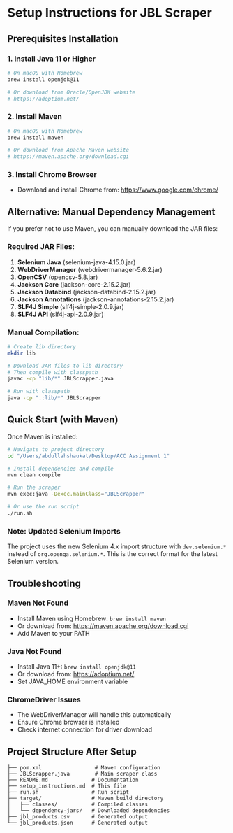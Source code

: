 # Setup Instructions for JBL Scraper

## Prerequisites Installation

### 1. Install Java 11 or Higher
```bash
# On macOS with Homebrew
brew install openjdk@11

# Or download from Oracle/OpenJDK website
# https://adoptium.net/
```

### 2. Install Maven
```bash
# On macOS with Homebrew
brew install maven

# Or download from Apache Maven website
# https://maven.apache.org/download.cgi
```

### 3. Install Chrome Browser
- Download and install Chrome from: https://www.google.com/chrome/

## Alternative: Manual Dependency Management

If you prefer not to use Maven, you can manually download the JAR files:

### Required JAR Files:
1. **Selenium Java** (selenium-java-4.15.0.jar)
2. **WebDriverManager** (webdrivermanager-5.6.2.jar)
3. **OpenCSV** (opencsv-5.8.jar)
4. **Jackson Core** (jackson-core-2.15.2.jar)
5. **Jackson Databind** (jackson-databind-2.15.2.jar)
6. **Jackson Annotations** (jackson-annotations-2.15.2.jar)
7. **SLF4J Simple** (slf4j-simple-2.0.9.jar)
8. **SLF4J API** (slf4j-api-2.0.9.jar)

### Manual Compilation:
```bash
# Create lib directory
mkdir lib

# Download JAR files to lib directory
# Then compile with classpath
javac -cp "lib/*" JBLScrapper.java

# Run with classpath
java -cp ".:lib/*" JBLScrapper
```

## Quick Start (with Maven)

Once Maven is installed:

```bash
# Navigate to project directory
cd "/Users/abdullahshaukat/Desktop/ACC Assignment 1"

# Install dependencies and compile
mvn clean compile

# Run the scraper
mvn exec:java -Dexec.mainClass="JBLScrapper"

# Or use the run script
./run.sh
```

### Note: Updated Selenium Imports
The project uses the new Selenium 4.x import structure with `dev.selenium.*` instead of `org.openqa.selenium.*`. This is the correct format for the latest Selenium version.

## Troubleshooting

### Maven Not Found
- Install Maven using Homebrew: `brew install maven`
- Or download from: https://maven.apache.org/download.cgi
- Add Maven to your PATH

### Java Not Found
- Install Java 11+: `brew install openjdk@11`
- Or download from: https://adoptium.net/
- Set JAVA_HOME environment variable

### ChromeDriver Issues
- The WebDriverManager will handle this automatically
- Ensure Chrome browser is installed
- Check internet connection for driver download

## Project Structure After Setup

```
├── pom.xml                 # Maven configuration
├── JBLScrapper.java        # Main scraper class
├── README.md              # Documentation
├── setup_instructions.md  # This file
├── run.sh                 # Run script
├── target/                # Maven build directory
│   ├── classes/           # Compiled classes
│   └── dependency-jars/   # Downloaded dependencies
├── jbl_products.csv       # Generated output
└── jbl_products.json      # Generated output
```
